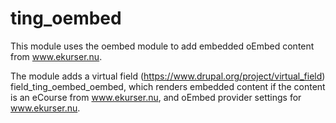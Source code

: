 ting_oembed
===========

This module uses the oembed module to add embedded oEmbed content from www.ekurser.nu.

The module adds a virtual field (https://www.drupal.org/project/virtual_field) field_ting_oembed_oembed, which renders embedded content if the content is an eCourse from www.ekurser.nu, and oEmbed provider settings for www.ekurser.nu.
